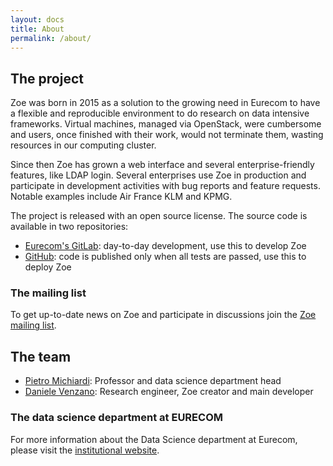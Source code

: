 ```yaml
---
layout: docs
title: About
permalink: /about/
---
```


## The project

Zoe was born in 2015 as a solution to the growing need in Eurecom to have a flexible and reproducible environment to do research on data intensive frameworks.
Virtual machines, managed via OpenStack, were cumbersome and users, once finished with their work, would not terminate them, wasting resources in our computing cluster.

Since then Zoe has grown a web interface and several enterprise-friendly features, like LDAP login. Several enterprises use Zoe in production and participate in development activities with bug reports and feature requests. Notable examples include Air France KLM and KPMG.

The project is released with an open source license. The source code is available in two repositories:

 * [Eurecom's GitLab](https://gitlab.eurecom.fr/zoe): day-to-day development, use this to develop Zoe
 * [GitHub](https://github.com/DistributedSystemsGroup/zoe): code is published only when all tests are passed, use this to deploy Zoe

### The mailing list

To get up-to-date news on Zoe and participate in discussions join the [Zoe mailing list](http://www.freelists.org/list/zoe).

## The team

 * [Pietro Michiardi](http://www.eurecom.fr/~michiard/): Professor and data science department head
 * [Daniele Venzano](https://brownhat.org/): Research engineer, Zoe creator and main developer
 

### The data science department at EURECOM

For more information about the Data Science department at Eurecom, please visit the [institutional website](http://www.eurecom.fr/en/research/department-data-science).

